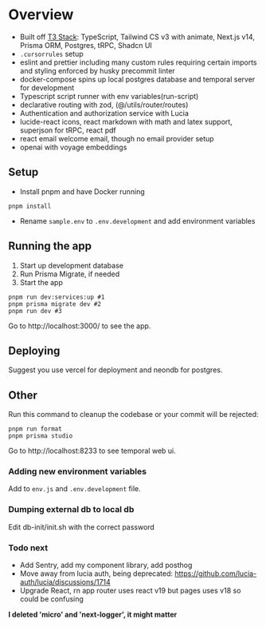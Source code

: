 # Overview

- Built off [T3 Stack](https://create.t3.gg/): TypeScript, Tailwind CS v3 with animate, Next.js v14, Prisma ORM, Postgres, tRPC, Shadcn UI
- `.cursorrules` setup
- eslint and prettier including many custom rules requiring certain imports and styling enforced by husky precommit linter
- docker-compose spins up local postgres database and temporal server for development
- Typescript script runner with env variables(run-script)
- declarative routing with zod, (@/utils/router/routes)
- Authentication and authorization service with Lucia
- lucide-react icons, react markdown with math and latex support, superjson for tRPC, react pdf
- react email welcome email, though no email provider setup
- openai with voyage embeddings

## Setup

- Install pnpm and have Docker running

```
pnpm install
```

- Rename `sample.env` to `.env.development` and add environment variables

## Running the app

1. Start up development database
2. Run Prisma Migrate, if needed
3. Start the app

```
pnpm run dev:services:up #1
pnpm prisma migrate dev #2
pnpm run dev #3
```

Go to http://localhost:3000/ to see the app.

## Deploying

Suggest you use vercel for deployment and neondb for postgres.

## Other

Run this command to cleanup the codebase or your commit will be rejected:

```
pnpm run format
pnpm prisma studio
```

Go to http://localhost:8233 to see temporal web ui.

### Adding new environment variables

Add to `env.js` and `.env.development` file.

### Dumping external db to local db

Edit db-init/init.sh with the correct password

### Todo next

- Add Sentry, add my component library, add posthog
- Move away from lucia auth, being deprecated: https://github.com/lucia-auth/lucia/discussions/1714
- Upgrade React, rn app router uses react v19 but pages uses v18 so could be confusing

**I deleted 'micro' and 'next-logger', it might matter**
